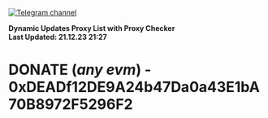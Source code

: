 [![Telegram channel](https://img.shields.io/endpoint?url=https://runkit.io/damiankrawczyk/telegram-badge/branches/master?url=https://t.me/n4z4v0d)](https://t.me/n4z4v0d) 

**Dynamic Updates Proxy List with Proxy Checker**  
**Last Updated: 21.12.23 21:27**

# DONATE (_any evm_) - 0xDEADf12DE9A24b47Da0a43E1bA70B8972F5296F2

